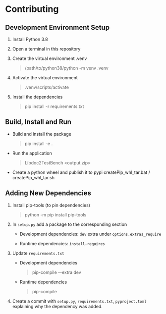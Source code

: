 # Contributing

## Development Environment Setup
1. Install Python 3.8

2. Open a terminal in this repository

3. Create the virtual environment .venv

    > /path/to/python38/python -m venv .venv

4. Activate the virtual environment

    > .venv/scripts/activate

4. Install the dependencies

    > pip install -r requirements.txt


## Build, Install and Run

- Build and install the package
    > pip install -e .

- Run the application
    > Libdoc2TestBench <LIBRARY> <output.zip>

- Create a python wheel and publish it to pypi
    createPip_whl_tar.bat / createPip_whl_tar.sh


## Adding New Dependencies
1. Install pip-tools (to pin dependencies)

    > python -m pip install pip-tools

2. In `setup.py` add a package to the corresponding section

    - Development dependencies: `dev` extra under `options.extras_require`

    - Runtime dependencies: `install-requires`

3. Update `requirements.txt`
    - Development dependencies

        > pip-compile --extra dev

    - Runtime dependencies

        > pip-compile

4. Create a commit with `setup.py`, `requirements.txt`, `pyproject.toml` explaining why the dependency was added.
